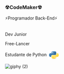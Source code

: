 ### ☢CodeMaker☢
⚡Programador Back-End⚡

##
Dev Junior

Free-Lancer 

 <div>
 Estudante de Python   <img align="center" alt="Rafa-Python" height="30" width="40" src="https://raw.githubusercontent.com/devicons/devicon/master/icons/python/python-original.svg">



![giphy (2)](https://github.com/itsroshan137/Horizontal-Swiper/assets/152624725/c3ae8ad7-0133-41d7-b10d-6c8d3df37827)

></div>
##
